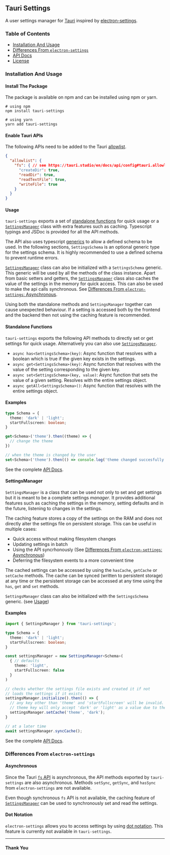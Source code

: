 ## Tauri Settings
A user settings manager for [Tauri](https://tauri.studio) inspired by [electron-settings](https://github.com/nathanbuchar/electron-settings).

### Table of Contents
- [Installation And Usage](#installation-and-usage)
- [Differences From `electron-settings`](#differences-from-electron-settings)
- [API Docs](https://harskhandeparkar.github.io/tauri-settings/)
- [License](LICENSE)

### Installation And Usage
#### Install The Package
The package is available on npm and can be installed using npm or yarn.
```shell
# using npm
npm install tauri-settings

# using yarn
yarn add tauri-settings
```

#### Enable Tauri APIs
The following APIs need to be added to the Tauri [allowlist](https://tauri.studio/en/docs/api/config#tauri.allowlist).
```json
{
  "allowlist": {
    "fs": { // see https://tauri.studio/en/docs/api/config#tauri.allowlist.fs
      "createDir": true,
      "readDir": true,
      "readTextFile": true,
      "writeFile": true
    }
  }
}
```

#### Usage
`tauri-settings` exports a set of [standalone functions](#standalone-functions) for quick usage or a [`SettingsManager`](#settingsmanager) class with extra features such as caching.
Typescript typings and JSDoc is provided for all the API methods.

The API also uses typescript [generics](https://www.typescriptlang.org/docs/handbook/2/generics.html#hello-world-of-generics) to allow a defined schema to be used. In the following sections, `SettingsSchema` is an optional generic type for the settings schema.
It is highly recommended to use a defined schema to prevent runtime errors.

[`SettingsManager`](#settingsmanager) class can also be initialized with a `SettingsSchema` generic. This generic will be used by all the methods of the class instance.
Apart from basic setters and getters, the [`SettingsManager`](#settingsmanager) class also caches the value of the settings in the memory for quick access. This can also be used to make the api calls synchronous. See [Differences From `electron-settings`: Asynchronous](#asynchronous).

Using both the standalone methods and `SettingsManager` together can cause unexpected behaviour. If a setting is accessed both by the frontend and the backend then not using the caching feature is recommended.

#### Standalone Functions
`tauri-settings` exports the following API methods to directly set or get settings for quick usage. Alternatively you can also use [`SettingsManager`](#settingsmanager).

- `async has<SettingsSchema>(key)`: Async function that resolves with a boolean which is true if the given key exists in the settings.
- `async get<SettingsSchema>(key)`: Async function that resolves with the value of the setting corresponding to the given key.
- `async set<SettingsSchema>(key, value)`: Async function that sets the value of a given setting. Resolves with the entire settings object.
- `async getAll<SettingsSchema>()`: Async function that resolves with the entire settings object.


#### Examples
```ts
type Schema = {
  theme: 'dark' | 'light';
  startFullscreen: boolean;
}

get<Schema>('theme').then((theme) => {
  // change the theme
})

// when the theme is changed by the user
set<Schema>('theme').then(() => console.log('theme changed succesfully'));
```

See the complete [API Docs](https://harskhandeparkar.github.io/tauri-settings/).

#### SettingsManager
`SettingsManager` is a class that can be used not only to set and get settings but it is meant to be a complete settings *manager*.
It provides additional features such as caching the settings in the memory, setting defaults and in the future, listening to changes in the settings.

The caching feature stores a copy of the settings on the RAM and does not directly alter the settings file on persistent storage. This can be useful in multiple cases:
- Quick access without making filesystem changes
- Updating settings in batch
- Using the API syncrhonously (See [Differences From `electron-settings`: Asynchronous](#asynchronous))
- Deferring the filesystem events to a more convenient time

The cached settings can be accessed by using the `hasCache`, `getCache` or `setCache` methods.
The cache can be synced (written to persistent storage) at any time or the persistent storage can be accessed at any time using the `has`, `get` and `set` methods.

`SettingsManager` class can also be initialized with the `SettingsSchema` generic. (see [Usage](#usage))

#### Examples
```ts
import { SettingsManager } from 'tauri-settings';

type Schema = {
  theme: 'dark' | 'light';
  startFullscreen: boolean;
}

const settingsManager = new SettingsManager<Schema>(
  { // defaults
    theme: 'light',
    startFullscreen: false
  }
)

// checks whether the settings file exists and created it if not
// loads the settings if it exists
settingsManager.initialize().then(() => {
  // any key other than 'theme' and 'startFullscreen' will be invalid.
  // theme key will only accept 'dark' or 'light' as a value due to the generic.
  settingsManager.setCache('theme', 'dark');
}

// at a later time
await settingsManager.syncCache();
```

See the complete [API Docs](https://harskhandeparkar.github.io/tauri-settings/).

### Differences From `electron-settings`
#### Asynchronous
Since the Tauri [`fs` API](https://tauri.studio/en/docs/api/js/modules/fs) is asynchronous, the API methods exported by `tauri-settings` are also asynchronous. Methods `setSync`, `getSync`, and `hasSync` from `electron-settings` are not available.

Even though synchronous `fs` API is not available, the caching feature of [`SettingsManager`](#settingsmanager) can be used to synchronously set and read the settings.

#### Dot Notation
`electron-settings` allows you to access settings by using [dot notation](https://electron-settings.js.org/index.html#keypath). This feature is currently not available in `tauri-settings`.

****
#### Thank You
